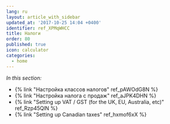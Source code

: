 ```yaml
---
lang: ru
layout: article_with_sidebar
updated_at: '2017-10-25 14:04 +0400'
identifier: ref_XPMqWHCC
title: Налоги
order: 80
published: true
icon: calculator
categories:
  - home
---
```

_In this section:_

*   {% link "Настройка классов налогов" ref_pAWOdG8N %}
*   {% link "Настройка налога с продаж" ref_aJPK4DHN %}
*   {% link "Setting up VAT / GST (for the UK, EU, Australia, etc)" ref_Rzp45QlN %}
*   {% link "Setting up Canadian taxes" ref_hxmof6xX %}
